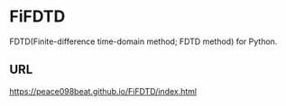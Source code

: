 # FiFDTD
FDTD(Finite-difference time-domain method; FDTD method) for Python. 

## URL
https://peace098beat.github.io/FiFDTD/index.html

